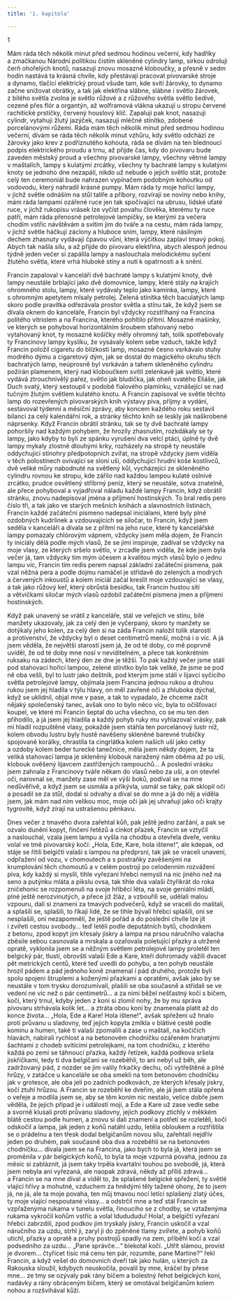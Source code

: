 ```yaml
---
title: '1. kapitola'

---
```


1

Mám ráda těch několik minut před sedmou hodinou večerní, kdy hadříky a zmačkanou Národní politikou čistím skleněné cylindry lamp, sirkou odroluji čerň ohořelých knotů, nasazuji znovu mosazné kloboučky, a přesně v sedm hodin nastává ta krásná chvíle, kdy přestávají pracovat pivovarské stroje a dynamo, tlačící elektrický proud všude tam, kde svítí žárovky, to dynamo začne snižovat obrátky, a tak jak elektřina slábne, slábne i světlo žárovek, z bílého světla zvolna je světlo růžové a z růžového světla světlo šedivé, cezené přes flór a organtýn, až wolframová vlákna ukazují u stropu červené rachitické prstíčky, červený houslový klíč. Zapaluji pak knot, nasazuji cylindr, vytahuji žlutý jazýček, nasazuji mléčné stínítko, zdobené porcelánovými růžemi. Ráda mám těch několik minut před sedmou hodinou večerní, dívám se ráda těch několik minut vzhůru, kdy světlo odchází ze žárovky jako krev z podříznutého kohouta, ráda se dívám na ten blednoucí podpis elektrického proudu a trnu, až přijde čas, kdy do pivovaru bude zaveden městský proud a všechny pivovarské lampy, všechny větrné lampy v maštalích, lampy s kulatými zrcátky, všechny ty bachraté lampy s kulatými knoty se jednoho dne nezapálí, nikdo už nebude o jejich světlo stát, protože celý ten ceremoniál bude nahrazen vypínačem podobným kohoutku od vodovodu, který nahradil krásné pumpy. Mám ráda ty moje hořící lampy, v jichž světle odnáším na stůl talíře a příbory, rozvírají se noviny nebo knihy, mám ráda lampami ozářené ruce jen tak spočívající na ubrusu, lidské uťaté ruce, v jichž rukopisu vrásek lze vyčíst povahu člověka, kterému ty ruce patří, mám ráda přenosné petrolejové lampičky, se kterými za večera chodím vstříc návštěvám a svítím jim do tváře a na cestu, mám ráda lampy, v jichž světle háčkuji záclony a hluboce sním, lampy, které násilným dechem zhasnuty vydávají čpavou vůni, která výčitkou zaplaví tmavý pokoj. Abych tak našla sílu, a až přijde do pivovaru elektřina, abych alespoň jednou týdně jeden večer si zapálila lampy a naslouchala melodickému syčení žlutého světla, které vrhá hluboké stíny a nutí k opatrnosti a k snění.

Francin zapaloval v kanceláři dvě bachraté lampy s kulatými knoty, dvě lampy neustále brblající jako dvě domovnice, lampy, které stály na krajích ohromného stolu, lampy, které vydávaly teplo jako kamínka, lampy, které s ohromným apetytem mlsaly petrolej. Zelená stínítka těch baculatých lamp skoro podle pravítka odřezávala prostor světla a stínu tak, že když jsem se dívala oknem do kanceláře, Francin byl vždycky rozstříhaný na Francina politého vitriolem a na Francina, kterého pohltilo přítmí. Mosazné mašinky, ve kterých se pohyboval horizontálním šroubem stahovaný nebo vytahovaný knot, ty mosazné košíčky měly ohromný tah, tolik spotřebovaly ty Francinovy lampy kyslíku, že vysávaly kolem sebe vzduch, takže když Francin položil cigaretu do blízkosti lamp, mosazné česno vsrkávalo stuhy modrého dýmu a cigaretový dým, jak se dostal do magického okruhu těch bachratých lamp, neúprosně byl vsrkáván a tahem skleněného cylindru požírán plamenem, který nad kloboučkem svítil zelenkavě jak světlo, které vydává ztrouchnivělý pařez, světlo jak bludička, jak oheň svatého Eliáše, jak Duch svatý, který sestoupil v podobě fialového plamínku, vznášející se nad tučným žlutým světlem kulatého knotu. A Francin zapisoval ve světle těchto lamp do rozevřených pivovarských knih výstavy piva, příjmy a vydání, sestavoval týdenní a měsíční zprávy, aby koncem každého roku sestavil bilanci za celý kalendářní rok, a stránky těchto knih se leskly jak naškrobené náprsenky. Když Francin obrátil stránku, tak se ty dvě bachraté lampy pohoršily nad každým pohybem, že hrozily zhasnutím, rozkdákaly se ty lampy, jako kdyby to byli ze spánku vyrušení dva velcí ptáci, úplně ty dvě lampy mykaly zlostně dlouhými krky, rozházely na stropě ty neustále oddychující stínohry předpotopních zvířat, na stropě vždycky jsem viděla v těch polostínech ovívající se sloní uši, oddychující hrudní koše kostlivců, dvě veliké můry nabodnuté na světlený kůl, vycházející ze skleněného cylindru rovnou ke stropu, kde zářilo nad každou lampou kulaté oslnivé zrcátko, prudce osvětlený stříbrný peníz, který se neustále, sotva znatelně, ale přece pohyboval a vyjadřoval náladu každé lampy Francin, když obrátil stránku, znovu nadepisoval jména a příjmení hostinských. To bral redis pero číslo tři, a tak jako ve starých mešních knihách a slavnostních listinách, Francin každé začáteční písmeno nadepsal iniciálami, které byly plné ozdobných kudrlinek a vzdouvajících se siločar, to Francin, když jsem seděla v kanceláři a dívala se z přítmí na jeho ruce, které ty kancelářské lampy pomazaly chlórovým vápnem, vždycky jsem měla dojem, že Francin ty iniciály dělá podle mých vlasů, že se jimi inspiruje, zadíval se vždycky na moje vlasy, ze kterých sršelo světlo, v zrcadle jsem viděla, že kde jsem byla večer já, tam vždycky tím mým účesem a kvalitou mých vlasů bylo o jednu lampu víc, Francin tím redis perem napsal základní začáteční písmena, pak vzal něžná pera a podle dojmu namáčel je střídavě do zelených a modrých a červených inkoustů a kolem iniciál začal kreslit moje vzdouvající se vlasy, a tak jako růžový keř, který obrůstá besídku, tak Francin hustou sítí a větvičkami siločar mých vlasů ozdobil začáteční písmena jmen a příjmení hostinských.

Když pak unavený se vrátil z kanceláře, stál ve veřejích ve stínu, bílé manžety ukazovaly, jak za celý den je vyčerpaný, skoro ty manžety se dotýkaly jeho kolen, za celý den si na záda Francin naložil tolik starostí a protivenství, že vždycky byl o deset centimetrů menší, možná i o víc. A já jsem věděla, že největší starostí jsem já, že od té doby, co mě poprvně uviděl, že od té doby mne nosí v neviditelném, a přece tak konkrétním ruksaku na zádech, který den ze dne je těžší. To pak každý večer jsme stáli pod stahovací hořící lampou, zelené stínítko bylo tak veliké, že jsme se pod ně oba vešli, byl to lustr jako deštník, pod kterým jsme stáli v lijavci syčícího světla petrolejové lampy, objímala jsem Francina jednou rukou a druhou rukou jsem jej hladila v týlu hlavy, on měl zavřené oči a zhluboka dýchal, když se uklidnil, objal mne v pase, a tak to vypadalo, že chceme začít nějaký společenský tanec, avšak ono to bylo něco víc, byla to očišťovací koupel, ve které mi Francin šeptal do ucha všechno, co se mu ten den přihodilo, a já jsem jej hladila a každý pohyb ruky mu vyhlazoval vrásky, pak mi hladil rozpuštěné vlasy, pokaždé jsem stáhla ten porcelánový lustr níž, kolem obvodu lustru byly hustě navěšeny skleněné barevné trubičky spojované korálky, chrastila ta cingrlátka kolem našich uší jako cetky a ozdoby kolem beder turecké tanečnice, měla jsem někdy dojem, že ta veliká stahovací lampa je skleněný klobouk naražený nám oběma až po uši, klobouk ověšený lijavcem zastřižených rampouchů… A poslední vrásku jsem zahnala z Francinovy tváře někam do vlasů nebo za uši, a on otevřel oči, narovnal se, manžety zase měl ve výši boků, podíval se na mne nedůvěřivě, a když jsem se usmála a přikývla, usmál se taky, pak sklopil oči a posadil se za stůl, dodal si odvahy a díval se do mne a já do něj a viděla jsem, jak mám nad ním velikou moc, moje oči jak jej uhraňují jako oči krajty tygrovité, když zírají na ustrašenou pěnkavu.

Dnes večer z tmavého dvora zařehtal kůň, pak ještě jedno zaržání, a pak se ozvalo dunění kopyt, řinčení řetězů a cinkot přazek, Francin se vztyčil a naslouchal, vzala jsem lampu a vyšla na chodbu a otevřela dveře, venku volal ve tmě pivovarský kočí: „Hola, Ede, Kare, hola ištene!“, ale kdepak, od stáje se řítili belgičtí valaši s lampou na předprsni, tak jak se vraceli unavení, odpřažení od vozu, v chomoutech a s postraňky zavěšenými na krumplování těch chomoutů a v celém postroji po celodenním rozvážení piva, kdy každý si myslil, tihle vyřezaní hřebci nemyslí na nic jiného než na seno a putýnku mláta a pikslu ovsa, tak tihle dva valaši čtyřikrát do roka zničehonic se rozpomenuli na svoje hříběcí léta, na svoje geniální mládí, plné ještě nerozvinutých, a přece již žláz, a vzbouřili se, udělali malou vzpouru, dali si znamení za tmavých podvečerů, když se vraceli do maštalí, a splašili se, splašili, to říkají lidé, že se tihle bývalí hřebci splašili, oni se nesplašili, oni nezapomněli, že ještě pořád a do poslední chvíle lze jít i zvířeti cestou svobody… teď letěli podle deputátních bytů, chodníkem z betonu, zpod kopyt jim křesaly jiskry a lampa na prsou náručního valacha zběsile sebou casnovala a mrskala a ozařovala poletující přazky a utržené opratě, vyklonila jsem se a něžným světlem petrolejové lampy proletěl ten belgický pár, tlustí, obrovští valaši Ede a Kare, kteří dohromady vážili dvacet pět metrických centů, které teď uvedli do pohybu, a ten pohyb neustále hrozil pádem a pád jednoho koně znamenal i pád druhého, protože byli spolu spojeni štruplemi a koženými přazkami a opratěmi, avšak jako by se neustále v tom trysku dorozumívali, plašili se oba současně a střídali se ve vedení ne víc než o pár centimetrů… a za nimi běžel nešťastný kočí s bičem, kočí, který trnul, kdyby jeden z koní si zlomil nohy, že by mu správa pivovaru strhávala kolik let… a ztráta obou koní by znamenala platit až do konce života… „Hola, Ede a Kare! Hola ištene!“, avšak spřežení už hnalo proti průvanu u sladovny, teď jejich kopyta zmlkla v blátivé cestě podle komínu a humen, také ti valaši zpomalili a zase u maštalí, na kočičích hlavách, nabírali rychlost a na betonovém chodníčku ozářeném hranatými šachtami z chodeb svítícími petrolejkami, na tom chodníčku, z kterého každá po zemi se táhnoucí přazka, každý řetízek, každá podkova sršela jiskřičkami, tedy ti dva belgičani se rozeběhli, to ani nebyl už běh, ale zadržovaný pád, z nozder se jim valily frkačky dechu, oči vytřeštěné a plné hrůzy, v zatáčce u kanceláře se oba smekli na tom betonovém chodníčku jak v grotesce, ale oba jeli po zadních podkovách, ze kterých křesaly jiskry, kočí ztuhl hrůzou. A Francin se rozeběhl ke dveřím, ale já jsem stála opřená o veřeje a modlila jsem se, aby se těm koním nic nestalo, velice dobře jsem věděla, že jejich případ je i událostí mojí, a Ede a Kare už zase vedle sebe a svorně klusali proti průvanu sladovny, jejich podkovy ztichly v měkkém blátě cestou podle humen, a znovu si dali znamení a potřetí se rozletěli, kočí odskočil a lampa, jak jeden z koňů natáhl uzdu, letěla obloukem a roztříštila se o prádelnu a ten třesk dodal belgičanům novou sílu, zařehtali nejdřív jeden po druhém, pak současně oba dva a rozeběhli se na betonovém chodníčku… dívala jsem se na Francina, jako bych to byla já, která jsem se proměnila v pár belgických koňů, to byla ta moje vzpurná povaha, jednou za měsíc si zabláznit, já jsem taky trpěla kvartální touhou po svobodě, já, která jsem nebyla ani vyřezaná, ale naopak zdravá, někdy až příliš zdravá… a Francin se na mne díval a viděl to, že splašené belgické spřežení, ty světlé vlající hřívy a mohutné, vzduchem za hnědými těly tažené ohony, že to jsem já, ne já, ale ta moje povaha, ten můj tmavou nocí letící splašený zlatý účes, ty moje vlající nespoutané vlasy… a odstrčil mne a teď stál Francin se vzpřaženýma rukama v tunelu světla, řinoucího se z chodby, se vztaženýma rukama vykročil koňům vstříc a volal Idudududu! Hola!, a belgičtí vyřezaní hřebci zabrzdili, zpod podkov jim tryskaly jiskry, Francin uskočil a vzal náručního za uzdu, strhl ji, zaryl ji do zpěněné tlamy zvířete, a pohyb koňů utichl, přazky a opratě a pruhy postrojů spadly na zem, přiběhl kočí a vzal podsedního za uzdu… „Pane správče…“ blekotal kočí. „Utřít slámou, províst je dvorem… čtyřicet tisíc má cenu ten pár, rozumíte, pane Martine?“ řekl Francin, a když vešel do domovních dveří tak jako hulán, u kterých za Rakouska sloužil, kdybych neuskočila, povalil by mne, kráčel by přese mne… ze tmy se ozývaly pak rány bičem a bolestný řehot belgických koní, nadávky a rány obráceným bičem, který se omotával belgičanům kolem nohou a rozšvihával kůži.
